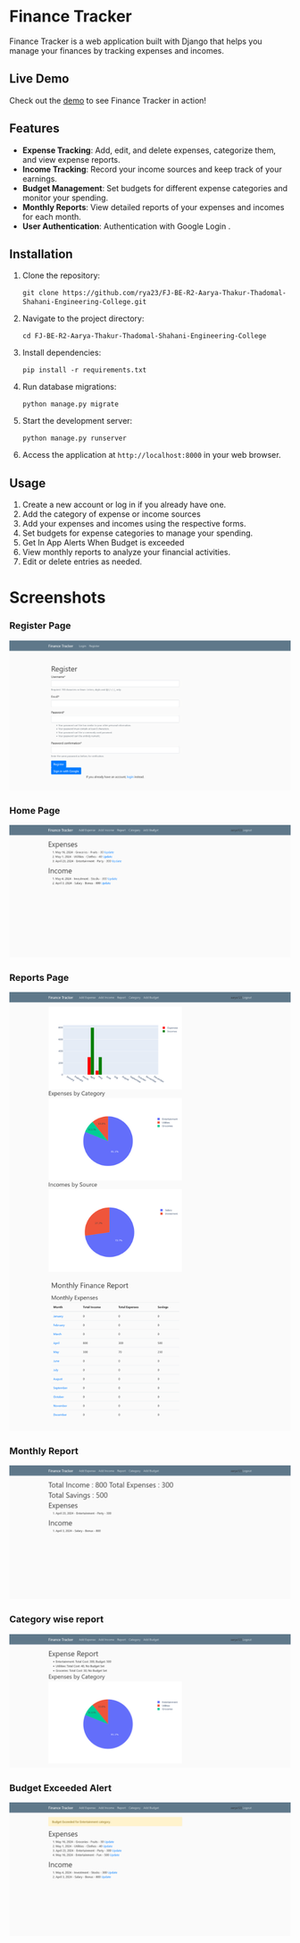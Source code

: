 # Finance Tracker

Finance Tracker is a web application built with Django that helps you manage your finances by tracking expenses and incomes.


## Live Demo

Check out the [demo](https://rya234.pythonanywhere.com/) to see Finance Tracker in action!


## Features

- **Expense Tracking**: Add, edit, and delete expenses, categorize them, and view expense reports.
- **Income Tracking**: Record your income sources and keep track of your earnings.
- **Budget Management**: Set budgets for different expense categories and monitor your spending.
- **Monthly Reports**: View detailed reports of your expenses and incomes for each month.
- **User Authentication**: Authentication with Google Login .

## Installation

1. Clone the repository:

   ```
   git clone https://github.com/rya23/FJ-BE-R2-Aarya-Thakur-Thadomal-Shahani-Engineering-College.git
   ```

2. Navigate to the project directory:

   ```
   cd FJ-BE-R2-Aarya-Thakur-Thadomal-Shahani-Engineering-College
   ```

3. Install dependencies:

   ```
   pip install -r requirements.txt
   ```

4. Run database migrations:

   ```
   python manage.py migrate
   ```

5. Start the development server:

   ```
   python manage.py runserver
   ```

6. Access the application at `http://localhost:8000` in your web browser.

## Usage

1. Create a new account or log in if you already have one.
2. Add the category of expense or income sources
3. Add your expenses and incomes using the respective forms.
4. Set budgets for expense categories to manage your spending.
7. Get In App Alerts When Budget is exceeded
5. View monthly reports to analyze your financial activities.
6. Edit or delete entries as needed.


# Screenshots  


### Register Page

![register](/finance/static/Screenshot%202024-05-22%20at%2017-18-04%20Finance%20Tracker.png)

### Home Page
![home](/finance/static/Screenshot%202024-05-22%20at%2017-05-03%20Finance%20Tracker.png)

### Reports Page

![reports](/finance/static/Screenshot%202024-05-22%20at%2017-06-10%20Finance%20Tracker.png)


### Monthly Report
![reports](/finance/static/Screenshot%202024-05-22%20at%2017-48-59%20Finance%20Tracker.png)


### Category wise report
![category](/finance/static/Screenshot%202024-05-22%20at%2017-06-47%20Finance%20Tracker.png)


### Budget Exceeded Alert
![Budget Exceeded](/finance/static/Screenshot%202024-05-22%20at%2017-07-21%20Finance%20Tracker.png)
